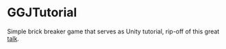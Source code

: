 # GGJTutorial

Simple brick breaker game that serves as Unity tutorial, rip-off of this great [talk](https://www.youtube.com/watch?v=Fy0aCDmgnxg&ab_channel=grapefrukt).
